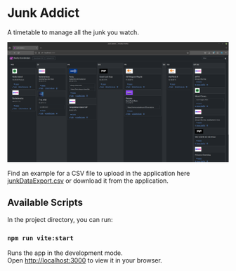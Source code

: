# Junk Addict

A timetable to manage all the junk you watch.

![Screenshot of Application](./src/assets/Screenshot2024-10-19.png)

Find an example for a CSV file to upload in the application here [junkDataExport.csv](./src/data/junkDataExport_2024-10-19.csv) or download it from the application.

## Available Scripts

In the project directory, you can run:

### `npm run vite:start`

Runs the app in the development mode.\
Open [http://localhost:3000](http://localhost:3000) to view it in your browser.
